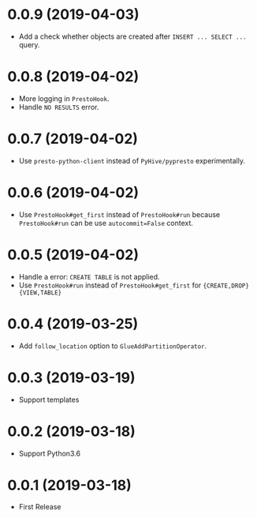0.0.9 (2019-04-03)
==================

* Add a check whether objects are created after `INSERT ... SELECT ...` query.

0.0.8 (2019-04-02)
==================

* More logging in `PrestoHook`.
* Handle `NO RESULTS` error.

0.0.7 (2019-04-02)
==================

* Use `presto-python-client` instead of `PyHive/pypresto` experimentally.

0.0.6 (2019-04-02)
==================

* Use `PrestoHook#get_first` instead of `PrestoHook#run` because `PrestoHook#run` can be use `autocommit=False` context.

0.0.5 (2019-04-02)
==================

* Handle a error: `CREATE TABLE` is not applied.
* Use `PrestoHook#run` instead of `PrestoHook#get_first` for `{CREATE,DROP} {VIEW,TABLE}`

0.0.4 (2019-03-25)
==================

* Add `follow_location` option to `GlueAddPartitionOperator`.

0.0.3 (2019-03-19)
==================

* Support templates

0.0.2 (2019-03-18)
==================

* Support Python3.6

0.0.1 (2019-03-18)
==================

* First Release

